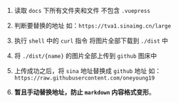 1. 读取 `docs` 下所有文件夹和文件 不包含 `.vuepress`

2. 判断要替换的地址 如：`https://tva1.sinaimg.cn/large`

3. 执行 `shell` 中的 `curl` 指令 将图片全部下载到 `./dist` 中

4. 将 `./dist/{name}` 的图片全部上传到 `github` 图床中

5. 上传成功之后，将 `sina` 地址替换成 `github` 地址 如： `https://raw.githubusercontent.com/oneyoung19`

6. **暂且手动替换地址，防止 `markdown` 内容格式变形**。

